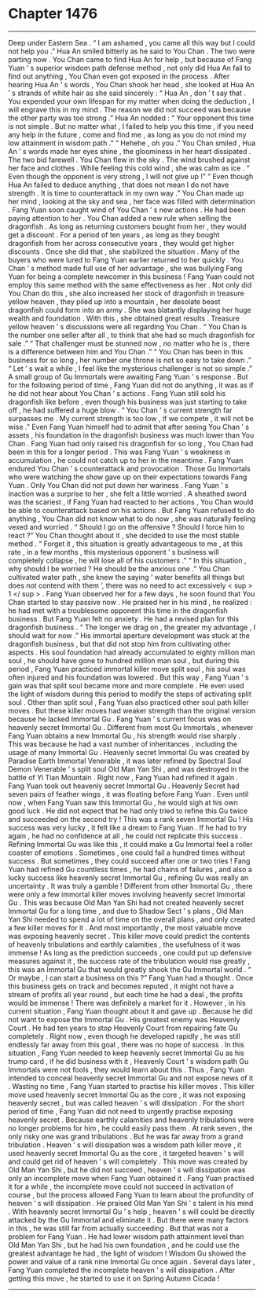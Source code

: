 
# Chapter 1476


---

Deep under Eastern Sea .
“ I am ashamed , you came all this way but I could not help you .” Hua An smiled bitterly as he said to You Chan .
The two were parting now .
You Chan came to find Hua An for help , but because of Fang Yuan ’ s superior wisdom path defense method , not only did Hua An fail to find out anything , You Chan even got exposed in the process .
After hearing Hua An ’ s words , You Chan shook her head , she looked at Hua An ’ s strands of white hair as she said sincerely : “ Hua An , don ’ t say that . You expended your own lifespan for my matter when doing the deduction , I will engrave this in my mind . The reason we did not succeed was because the other party was too strong .”
Hua An nodded : “ Your opponent this time is not simple . But no matter what , I failed to help you this time , if you need any help in the future , come and find me , as long as you do not mind my low attainment in wisdom path .”
“ Hehehe , oh you .” You Chan smiled , Hua An ’ s words made her eyes shine , the gloominess in her heart dissipated .
The two bid farewell .
You Chan flew in the sky .
The wind brushed against her face and clothes .
While feeling this cold wind , she was calm as ice .
“ Even though the opponent is very strong , I will not give up !”
“ Even though Hua An failed to deduce anything , that does not mean I do not have strength . It is time to counterattack in my own way .”
You Chan made up her mind , looking at the sky and sea , her face was filled with determination .
Fang Yuan soon caught wind of You Chan ’ s new actions .
He had been paying attention to her .
You Chan added a new rule when selling the dragonfish . As long as returning customers bought from her , they would get a discount . For a period of ten years , as long as they bought dragonfish from her across consecutive years , they would get higher discounts .
Once she did that , she stabilized the situation . Many of the buyers who were lured to Fang Yuan earlier returned to her quickly .
You Chan ’ s method made full use of her advantage , she was bullying Fang Yuan for being a complete newcomer in this business !
Fang Yuan could not employ this same method with the same effectiveness as her .
Not only did You Chan do this , she also increased her stock of dragonfish in treasure yellow heaven , they piled up into a mountain , her desolate beast dragonfish could form into an army .
She was blatantly displaying her huge wealth and foundation .
With this , she obtained great results .
Treasure yellow heaven ’ s discussions were all regarding You Chan .
“ You Chan is the number one seller after all , to think that she had so much dragonfish for sale .”
“ That challenger must be stunned now , no matter who he is , there is a difference between him and You Chan .”
“ You Chan has been in this business for so long , her number one throne is not so easy to take down .”
“ Let ’ s wait a while , I feel like the mysterious challenger is not so simple .”
A small group of Gu Immortals were awaiting Fang Yuan ’ s response .
But for the following period of time , Fang Yuan did not do anything , it was as if he did not hear about You Chan ’ s actions .
Fang Yuan still sold his dragonfish like before , even though his business was just starting to take off , he had suffered a huge blow .
“ You Chan ’ s current strength far surpasses me . My current strength is too low , if we compete , it will not be wise .” Even Fang Yuan himself had to admit that after seeing You Chan ’ s assets , his foundation in the dragonfish business was much lower than You Chan .
Fang Yuan had only raised his dragonfish for so long , You Chan had been in this for a longer period . This was Fang Yuan ’ s weakness in accumulation , he could not catch up to her in the meantime .
Fang Yuan endured You Chan ’ s counterattack and provocation .
Those Gu Immortals who were watching the show gave up on their expectations towards Fang Yuan .
Only You Chan did not put down her wariness .
Fang Yuan ’ s inaction was a surprise to her , she felt a little worried .
A sheathed sword was the scariest , if Fang Yuan had reacted to her actions , You Chan would be able to counterattack based on his actions . But Fang Yuan refused to do anything , You Chan did not know what to do now , she was naturally feeling vexed and worried .
“ Should I go on the offensive ? Should I force him to react ?” You Chan thought about it , she decided to use the most stable method .
“ Forget it , this situation is greatly advantageous to me , at this rate , in a few months , this mysterious opponent ’ s business will completely collapse , he will lose all of his customers .”
“ In this situation , why should I be worried ? He should be the anxious one .”
You Chan cultivated water path , she knew the saying ‘ water benefits all things but does not contend with them ’, there was no need to act excessively < sup > 1 </ sup > .
Fang Yuan observed her for a few days , he soon found that You Chan started to stay passive now .
He praised her in his mind , he realized : he had met with a troublesome opponent this time in the dragonfish business .
But Fang Yuan felt no anxiety .
He had a revised plan for this dragonfish business .
“ The longer we drag on , the greater my advantage , I should wait for now .”
His immortal aperture development was stuck at the dragonfish business , but that did not stop him from cultivating other aspects .
His soul foundation had already accumulated to eighty million man soul , he should have gone to hundred million man soul , but during this period , Fang Yuan practiced immortal killer move split soul , his soul was often injured and his foundation was lowered .
But this way , Fang Yuan ’ s gain was that split soul became more and more complete . He even used the light of wisdom during this period to modify the steps of activating split soul .
Other than split soul , Fang Yuan also practiced other soul path killer moves .
But these killer moves had weaker strength than the original version because he lacked Immortal Gu .
Fang Yuan ’ s current focus was on heavenly secret Immortal Gu .
Different from most Gu Immortals , whenever Fang Yuan obtains a new Immortal Gu , his strength would rise sharply . This was because he had a vast number of inheritances , including the usage of many Immortal Gu .
Heavenly secret Immortal Gu was created by Paradise Earth Immortal Venerable , it was later refined by Spectral Soul Demon Venerable ’ s split soul Old Man Yan Shi , and was destroyed in the battle of Yi Tian Mountain .
Right now , Fang Yuan had refined it again .
Fang Yuan took out heavenly secret Immortal Gu .
Heavenly Secret had seven pairs of feather wings , it was floating before Fang Yuan .
Even until now , when Fang Yuan saw this Immortal Gu , he would sigh at his own good luck .
He did not expect that he had only tried to refine this Gu twice and succeeded on the second try !
This was a rank seven Immortal Gu !
His success was very lucky , it felt like a dream to Fang Yuan . If he had to try again , he had no confidence at all , he could not replicate this success .
Refining Immortal Gu was like this , it could make a Gu Immortal feel a roller coaster of emotions .
Sometimes , one could fail a hundred times without success . But sometimes , they could succeed after one or two tries !
Fang Yuan had refined Gu countless times , he had chains of failures , and also a lucky success like heavenly secret Immortal Gu , refining Gu was really an uncertainty .
It was truly a gamble !
Different from other Immortal Gu , there were only a few immortal killer moves involving heavenly secret Immortal Gu .
This was because Old Man Yan Shi had not created heavenly secret Immortal Gu for a long time , and due to Shadow Sect ’ s plans , Old Man Yan Shi needed to spend a lot of time on the overall plans , and only created a few killer moves for it .
And most importantly , the most valuable move was exposing heavenly secret .
This killer move could predict the contents of heavenly tribulations and earthly calamities , the usefulness of it was immense !
As long as the prediction succeeds , one could put up defensive measures against it , the success rate of the tribulation would rise greatly , this was an Immortal Gu that would greatly shook the Gu Immortal world .
“ Or maybe , I can start a business on this ?” Fang Yuan had a thought .
Once this business gets on track and becomes reputed , it might not have a stream of profits all year round , but each time he had a deal , the profits would be immense !
There was definitely a market for it .
However , in his current situation , Fang Yuan thought about it and gave up .
Because he did not want to expose the Immortal Gu .
His greatest enemy was Heavenly Court .
He had ten years to stop Heavenly Court from repairing fate Gu completely .
Right now , even though he developed rapidly , he was still endlessly far away from this goal , there was no hope of success .
In this situation , Fang Yuan needed to keep heavenly secret Immortal Gu as his trump card , if he did business with it , Heavenly Court ’ s wisdom path Gu Immortals were not fools , they would learn about this .
Thus , Fang Yuan intended to conceal heavenly secret Immortal Gu and not expose news of it .
Wasting no time , Fang Yuan started to practise his killer moves .
This killer move used heavenly secret Immortal Gu as the core , it was not exposing heavenly secret , but was called heaven ’ s will dissipation .
For the short period of time , Fang Yuan did not need to urgently practise exposing heavenly secret .
Because earthly calamities and heavenly tribulations were no longer problems for him , he could easily pass them .
At rank seven , the only risky one was grand tribulations .
But he was far away from a grand tribulation .
Heaven ’ s will dissipation was a wisdom path killer move , it used heavenly secret Immortal Gu as the core , it targeted heaven ’ s will and could get rid of heaven ’ s will completely .
This move was created by Old Man Yan Shi , but he did not succeed , heaven ’ s will dissipation was only an incomplete move when Fang Yuan obtained it .
Fang Yuan practised it for a while , the incomplete move could not succeed in activation of course , but the process allowed Fang Yuan to learn about the profundity of heaven ’ s will dissipation .
He praised Old Man Yan Shi ’ s talent in his mind .
With heavenly secret Immortal Gu ’ s help , heaven ’ s will could be directly attacked by the Gu Immortal and eliminate it .
But there were many factors in this , he was still far from actually succeeding .
But that was not a problem for Fang Yuan .
He had lower wisdom path attainment level than Old Man Yan Shi , but he had his own foundation , and he could use the greatest advantage he had , the light of wisdom !
Wisdom Gu showed the power and value of a rank nine Immortal Gu once again .
Several days later , Fang Yuan completed the incomplete heaven ’ s will dissipation .
After getting this move , he started to use it on Spring Autumn Cicada !

---

